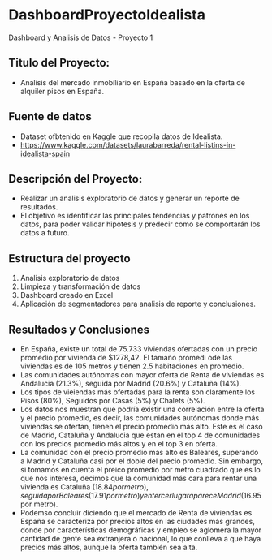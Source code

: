 # DashboardProyectoIdealista
Dashboard y Analisis de Datos - Proyecto 1

## Titulo del Proyecto:
- Analisis del mercado inmobiliario en España basado en la oferta de alquiler pisos en España.

## Fuente de datos
- Dataset ofbtenido en Kaggle que recopila datos de Idealista.
- https://www.kaggle.com/datasets/laurabarreda/rental-listins-in-idealista-spain

## Descripción del Proyecto:
- Realizar un analisis exploratorio de datos y generar un reporte de resultados.
- El objetivo es identificar las principales tendencias y patrones en los datos, para poder validar hipotesis y predecir como se comportarán los datos a futuro.

## Estructura del proyecto
1. Analisis exploratorio de datos
2. Limpieza y transformación de datos
3. Dashboard creado en Excel
4. Aplicación de segmentadores para analisis de reporte y conclusiones.

## Resultados y Conclusiones
- En España, existe un total de 75.733 viviendas ofertadas con un precio promedio por vivienda de $1278,42. El tamaño promedi ode las viviendas es de 105 metros y tienen 2.5 habitaciones en promedio.
- Las comunidades autónomas con mayor oferta de Renta de viviendas es Andalucia (21.3%), seguida por Madrid (20.6%) y Cataluña (14%).
- Los tipos de vieiendas más ofertadas para la renta son claramente los Pisos (80%), Seguidos por Casas (5%) y Chalets (5%).
- Los datos nos muestran que podría existir una correlación entre la oferta y el precio promedio, es decir, las comunidades autónomas donde más viviendas se ofertan, tienen el precio promedio más alto. Este es el caso de Madrid, Cataluña y Andalucia que estan en el top 4 de comunidades con los precios promedio más altos y en el top 3 en oferta.
- La comunidad con el precio promedio más alto es Baleares, superando a Madrid y Cataluña casi por el doble del precio promedio. Sin embargo, si tomamos en cuenta el preico promedio por metro cuadrado que es lo que nos interesa, decimos que la comunidad más cara para rentar una vivienda es Cataluña ($18.84 por metro), seguida por Baleares (17.91 por metro)  y en tercer lugar aparece Madrid ($16.95 por metro).
- Podemso concluir diciendo que el mercado de Renta de viviendas es España se caracteriza por precios altos en las ciudades más grandes, donde por características demográficas y empleo se aglomera la mayor cantidad de gente sea extranjera o nacional, lo que conlleva a que haya precios más altos, aunque la oferta también sea alta.

